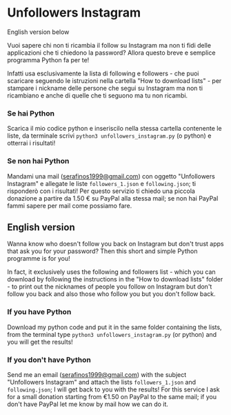 # Unfollowers Instagram
English version below

Vuoi sapere chi non ti ricambia il follow su Instagram ma non ti fidi delle applicazioni che ti chiedono la password?
Allora questo breve e semplice programma Python fa per te!

Infatti usa esclusivamente la lista di following e followers - che puoi scaricare seguendo le istruzioni nella cartella "How to download lists" - per stampare i nickname delle persone che segui su Instagram ma non ti ricambiano e anche di quelle che ti seguono ma tu non ricambi.

### Se hai Python
Scarica il mio codice python e inseriscilo nella stessa cartella contenente le liste, da terminale scrivi `python3 unfollowers_instagram.py` (o python) e otterrai i risultati!

### Se non hai Python
Mandami una mail (serafinos1999@gmail.com) con oggetto "Unfollowers Instagram" e allegate le liste `followers_1.json` e `following.json`; ti risponderò con i risultati! Per questo servizio ti chiedo una piccola donazione a partire da 1.50 € su PayPal alla stessa mail; se non hai PayPal fammi sapere per mail come possiamo fare.

## English version
Wanna know who doesn't follow you back on Instagram but don't trust apps that ask you for your password?
Then this short and simple Python programme is for you!

In fact, it exclusively uses the following and followers list - which you can download by following the instructions in the "How to download lists" folder - to print out the nicknames of people you follow on Instagram but don't follow you back and also those who follow you but you don't follow back.

### If you have Python
Download my python code and put it in the same folder containing the lists, from the terminal type `python3 unfollowers_instagram.py` (or python) and you will get the results!

### If you don't have Python
Send me an email (serafinos1999@gmail.com) with the subject "Unfollowers Instagram" and attach the lists `followers_1.json` and `following.json`; I will get back to you with the results! For this service I ask for a small donation starting from €1.50 on PayPal to the same mail; if you don't have PayPal let me know by mail how we can do it.
